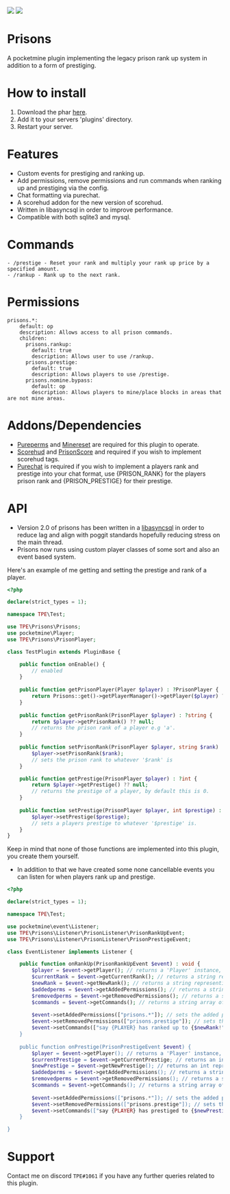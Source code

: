 <a href="https://poggit.pmmp.io/p/Prisons"><img src="https://poggit.pmmp.io/shield.dl.total/Prisons"></a> <a href="https://poggit.pmmp.io/p/Prisons"><img src="https://poggit.pmmp.io/shield.state/Prisons"></a>

# Prisons
A pocketmine plugin implementing the legacy prison rank up system in addition to a form of prestiging.

# How to install
1. Download the phar [here](https://poggit.pmmp.io/p/Prisons).
2. Add it to your servers 'plugins' directory.
3. Restart your server.

# Features
- Custom events for prestiging and ranking up.
- Add permissions, remove permissions and run commands when ranking up and prestiging via the config.
- Chat formatting via purechat.
- A scorehud addon for the new version of scorehud.
- Written in libasyncsql in order to improve performance.
- Compatible with both sqlite3 and mysql.

# Commands 
```
- /prestige - Reset your rank and multiply your rank up price by a specified amount.
- /rankup - Rank up to the next rank.
```

# Permissions
```
prisons.*:
    default: op
    description: Allows access to all prison commands.
    children:
      prisons.rankup:
        default: true
        description: Allows user to use /rankup.
      prisons.prestige:
        default: true
        description: Allows players to use /prestige.
      prisons.nomine.bypass:
        default: op
        description: Allows players to mine/place blocks in areas that are not mine areas.  
```

# Addons/Dependencies 
- [Pureperms](https://poggit.pmmp.io/p/PurePerms) and [Minereset](https://poggit.pmmp.io/p/MineReset/3.2.0) are required for this plugin to operate.
- [Scorehud](https://poggit.pmmp.io/p/ScoreHud) and [PrisonScore](https://poggit.pmmp.io/ci/TPEimperialPE/PrisonScorehud/PrisonScorehud/dev:3) and required if you wish to 
implement scorehud tags.
- [Purechat](https://poggit.pmmp.io/p/PureChat/1.4.11) is required if you wish to implement a players rank and prestige into your chat format, use {PRISON_RANK} for the players prison rank and {PRISON_PRESTIGE} for their prestige.

# API
- Version 2.0 of prisons has been written in a [libasyncsql](https://github.com/poggit/libasynql) in order to reduce lag and align with poggit standards
hopefully reducing stress on the main thread.
- Prisons now runs using custom player classes of some sort and also an event based system.

Here's an example of me getting and setting the prestige and rank of a player.
```php 
<?php

declare(strict_types = 1);

namespace TPE\Test;

use TPE\Prisons\Prisons;
use pocketmine\Player;
use TPE\Prisons\PrisonPlayer;

class TestPlugin extends PluginBase {

    public function onEnable() {
        // enabled
    }
    
    public function getPrisonPlayer(Player $player) : ?PrisonPlayer {
        return Prisons::get()->getPlayerManager()->getPlayer($player) ?? null;
    }
    
    public function getPrisonRank(PrisonPlayer $player) : ?string {
        return $player->getPrisonRank() ?? null;
        // returns the prison rank of a player e.g 'a'.
    }
    
    public function setPrisonRank(PrisonPlayer $player, string $rank) : void {
        $player->setPrisonRank($rank);
        // sets the prison rank to whatever '$rank' is 
    }

    public function getPrestige(PrisonPlayer $player) : ?int {
        return $player->getPrestige() ?? null;
        // returns the prestige of a player, by default this is 0.
    }
    
    public function setPrestige(PrisonPlayer $player, int $prestige) : void {
        $player->setPrestige($prestige);
        // sets a players prestige to whatever '$prestige' is.
    }
}
```
Keep in mind that none of those functions are implemented into this plugin, you create them yourself.

- In addition to that we have created some none cancellable events you can listen for when players rank up and prestige.
```php
<?php

declare(strict_types = 1);

namespace TPE\Test;

use pocketmine\event\Listener;
use TPE\Prisons\Listener\PrisonListener\PrisonRankUpEvent;
use TPE\Prisons\Listener\PrisonListener\PrisonPrestigeEvent;

class EventListener implements Listener {

    public function onRankUp(PrisonRankUpEvent $event) : void {
        $player = $event->getPlayer(); // returns a 'Player' instance, not a 'PrisonPlayer' instance.
        $currentRank = $event->getCurrentRank(); // returns a string representing the current rank of a player.
        $newRank = $event->getNewRank(); // returns a string representing what the players rank will be set to when the event executes.
        $addedperms = $event->getAddedPermissions(); // returns a string array representing all added permissions for the specific rankup.
        $removedperms = $event->getRemovedPermissions(); // returns a string array representing all removed permissions for the specific rankup.
        $commands = $event->getCommands(); // returns a string array of all commands ran during rankup.
        
        $event->setAddedPermissions(["prisons.*"]); // sets the added permissions for that specific players rankup to 'prisons.*', you can specify multiple.
        $event->setRemovedPermissions(["prisons.prestige"]); // sets the removed permissions for that specific players rankup to 'prisons.prestige'.
        $event->setCommands(["say {PLAYER} has ranked up to {$newRank!"}]); // within all commands use {PLAYER} to represent the player in the event.
    }
    
    public function onPrestige(PrisonPrestigeEvent $event) {
        $player = $event->getPlayer(); // returns a 'Player' instance, not a 'PrisonPlayer' instance.
        $currentPrestige = $event->getCurrentPrestige; // returns an int representing the current prestige of a player.
        $newPrestige = $event->getNewPrestige(); // returns an int representing what the players prestige will be set to when the event executes.
        $addedperms = $event->getAddedPermissions(); // returns a string array representing all added permissions for the specific prestige.
        $removedperms = $event->getRemovedPermissions(); // returns a string array representing all removed permissions for the specific prestige.
        $commands = $event->getCommands(); // returns a string array of all commands ran during prestige.
        
        $event->setAddedPermissions(["prisons.*"]); // sets the added permissions for that specific players prestige to 'prisons.*', you can specify multiple.
        $event->setRemovedPermissions(["prisons.prestige"]); // sets the removed permissions for that specific players prestige to 'prisons.prestige'.
        $event->setCommands(["say {PLAYER} has prestiged to {$newPrestige!"}]); // within all commands use {PLAYER} to represent the player in the event.
    } 

}
```

# Support
Contact me on discord ```TPE#1061``` if you have any further queries related to this plugin.
 


